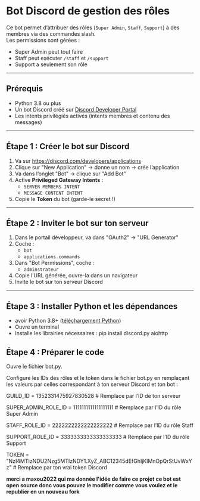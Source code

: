 # Bot Discord de gestion des rôles

Ce bot permet d’attribuer des rôles (`Super Admin`, `Staff`, `Support`) à des membres via des commandes slash.  
Les permissions sont gérées :  
- Super Admin peut tout faire  
- Staff peut exécuter `/staff` et `/support`  
- Support a seulement son rôle

---

## Prérequis

- Python 3.8 ou plus
- Un bot Discord créé sur [Discord Developer Portal](https://discord.com/developers/applications)
- Les intents privilégiés activés (intents membres et contenu des messages)

---

## Étape 1 : Créer le bot sur Discord

1. Va sur https://discord.com/developers/applications  
2. Clique sur "New Application" → donne un nom → crée l’application  
3. Va dans l’onglet "Bot" → clique sur "Add Bot"  
4. Active **Privileged Gateway Intents** :  
   - `SERVER MEMBERS INTENT`  
   - `MESSAGE CONTENT INTENT`  
5. Copie le **Token** du bot (garde-le secret !)  

---

## Étape 2 : Inviter le bot sur ton serveur

1. Dans le portail développeur, va dans "OAuth2" → "URL Generator"  
2. Coche :  
   - `bot`  
   - `applications.commands`  
3. Dans "Bot Permissions", coche :  
   - `adminstrateur`
4. Copie l’URL générée, ouvre-la dans un navigateur  
5. Invite le bot sur ton serveur Discord

---

## Étape 3 : Installer Python et les dépendances

- avoir Python 3.8+ ([téléchargement Python](https://www.python.org/downloads/))  
- Ouvre un terminal  
- Installe les librairies nécessaires :
  pip install discord.py aiohttp

## Étape 4 : Préparer le code
Ouvre le fichier bot.py.

Configure les IDs des rôles et le token dans le fichier bot.py en remplaçant les valeurs par celles correspondant à ton serveur Discord et ton bot :

GUILD_ID = 1352331475927830528  # Remplace par l’ID de ton serveur

SUPER_ADMIN_ROLE_ID = 1111111111111111111  # Remplace par l’ID du rôle Super Admin

STAFF_ROLE_ID = 2222222222222222222         # Remplace par l’ID du rôle Staff

SUPPORT_ROLE_ID = 3333333333333333333       # Remplace par l’ID du rôle Support

TOKEN = "NzI4MTIzNDU2Nzg5MTIzNDY1.XyZ_ABC12345dEfGhIjKlMnOpQrStUvWxYz"  # Remplace par ton vrai token Discord

**merci a maxou2022 qui ma donnée l'idée de faire ce projet**
**ce bot est open source donc vous pouvez le modifier comme vous voulez et le republier en un nouveau fork**
